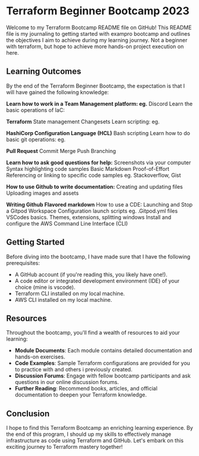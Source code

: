 # Terraform Beginner Bootcamp 2023

Welcome to my Terraform Bootcamp README file on GitHub! This README file is my journaling to getting started with exampro bootcamp and outlines the objectives I aim to achieve during my learning journey. Not a beginner with terraform, but hope to achieve more hands-on project execution on here.

## Learning Outcomes

By the end of the Terraform Beginner Bootcamp, the expectation is that I will have gained the following knowledge:

**Learn how to work in a Team Management platform: eg.**
Discord
Learn the basic operations of IaC:

**Terraform**
State management
Changesets
Learn scripting: eg.

**HashiCorp Configuration Language (HCL)**
Bash scripting
Learn how to do basic git operations: eg.

**Pull Request**
Commit
Merge
Push
Branching

**Learn how to ask good questions for help:**
Screenshots via your computer
Syntax highlighting code samples
Basic Markdown
Proof-of-Effort
Referencing or linking to specific code samples eg. Stackoverflow, Gist

**How to use Github to write documentation:**
Creating and updating files
Uploading images and assets

**Writing Github Flavored markdown**
How to use a CDE:
Launching and Stop a Gitpod Workspace
Configuration launch scripts eg. .Gitpod.yml files
VSCodes basics. Themes, extensions, splitting windows
Install and configure the AWS Command Line Interface (CLI)

## Getting Started

Before diving into the bootcamp, I have made sure that I have the following prerequisites:

- A GitHub account (if you're reading this, you likely have one!).
- A code editor or integrated development environment (IDE) of your choice (mine is vscode).
- Terraform CLI installed on my local machine.
- AWS CLI installed on my local machine.

## Resources

Throughout the bootcamp, you'll find a wealth of resources to aid your learning:

- **Module Documents**: Each module contains detailed documentation and hands-on exercises.
- **Code Examples**: Sample Terraform configurations are provided for you to practice with and others i previously created.
- **Discussion Forums**: Engage with fellow bootcamp participants and ask questions in our online discussion forums.
- **Further Reading**: Recommend books, articles, and official documentation to deepen your Terraform knowledge.

## Conclusion

I hope to find this Terraform Bootcamp an enriching learning experience. By the end of this program, I should up my skills to effectively manage infrastructure as code using Terraform and GitHub. Let's embark on this exciting journey to Terraform mastery together!
